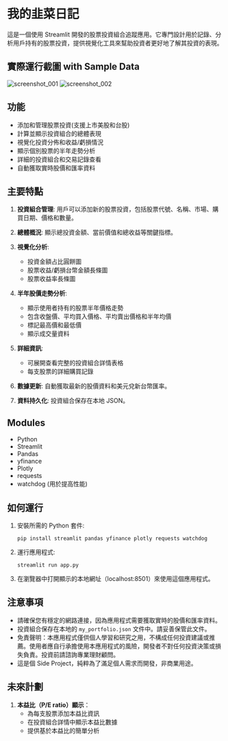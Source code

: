 # 我的韭菜日記

這是一個使用 Streamlit 開發的股票投資組合追蹤應用。它專門設計用於記錄、分析用戶持有的股票投資，提供視覺化工具來幫助投資者更好地了解其投資的表現。

## 實際運行截圖 with Sample Data

![screenshot_001](https://github.com/user-attachments/assets/63004469-83a9-4d70-9da0-3d682184bd04)
![screenshot_002](https://github.com/user-attachments/assets/8681516e-6282-4819-bf33-a40159714a0a)

## 功能

- 添加和管理股票投資(支援上市美股和台股)
- 計算並顯示投資組合的總體表現
- 視覺化投資分佈和收益/虧損情況
- 顯示個別股票的半年走勢分析
- 詳細的投資組合和交易記錄查看
- 自動獲取實時股價和匯率資料

## 主要特點

1. **投資組合管理**: 用戶可以添加新的股票投資，包括股票代號、名稱、市場、購買日期、價格和數量。

2. **總體概況**: 顯示總投資金額、當前價值和總收益等關鍵指標。

3. **視覺化分析**:
   - 投資金額占比圓餅圖
   - 股票收益/虧損台幣金額長條圖
   - 股票收益率長條圖

4. **半年股價走勢分析**: 
   - 顯示使用者持有的股票半年價格走勢
   - 包含收盤價、平均買入價格、平均賣出價格和半年均價
   - 標記最高價和最低價
   - 顯示成交量資料

5. **詳細資訊**: 
   - 可展開查看完整的投資組合詳情表格
   - 每支股票的詳細購買記錄

6. **數據更新**: 自動獲取最新的股價資料和美元兌新台幣匯率。

7. **資料持久化**: 投資組合保存在本地 JSON。

## Modules

- Python
- Streamlit
- Pandas
- yfinance
- Plotly
- requests
- watchdog (用於提高性能)

## 如何運行

1. 安裝所需的 Python 套件:
   ```
   pip install streamlit pandas yfinance plotly requests watchdog
   ```

2. 運行應用程式:
   ```
   streamlit run app.py
   ```

3. 在瀏覽器中打開顯示的本地網址（localhost:8501）來使用這個應用程式。

## 注意事項

- 請確保您有穩定的網路連接，因為應用程式需要獲取實時的股價和匯率資料。
- 投資組合保存在本地的 `my_portfolio.json` 文件中。請妥善保管此文件。
- 免責聲明：本應用程式僅供個人學習和研究之用，不構成任何投資建議或推薦。使用者應自行承擔使用本應用程式的風險，開發者不對任何投資決策或損失負責。投資前請諮詢專業理財顧問。
- 這是個 Side Project，純粹為了滿足個人需求而開發，非商業用途。

## 未來計劃

1. **本益比（P/E ratio）顯示**：
   - 為每支股票添加本益比資訊
   - 在投資組合詳情中顯示本益比數據
   - 提供基於本益比的簡單分析
